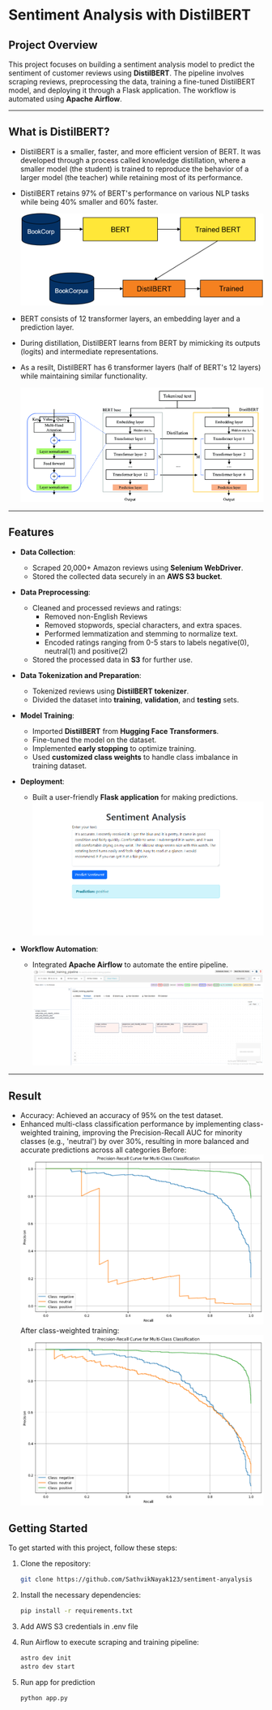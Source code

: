 # Sentiment Analysis with DistilBERT

## Project Overview  
This project focuses on building a sentiment analysis model to predict the sentiment of customer reviews using **DistilBERT**. The pipeline involves scraping reviews, preprocessing the data, training a fine-tuned DistilBERT model, and deploying it through a Flask application. The workflow is automated using **Apache Airflow**.

---

## What is DistilBERT?

- DistilBERT is a smaller, faster, and more efficient version of BERT. It was developed through a process called knowledge distillation, where a smaller model (the student) is trained to reproduce the behavior of a larger model (the teacher) while retaining most of its performance. 
- DistilBERT retains 97% of BERT's performance on various NLP tasks while being 40% smaller and 60% faster.

  ![DistilBERT](docs/0_06fQisdQnb_BPajl.png)

- BERT consists of 12 transformer layers, an embedding layer and a prediction layer.
- During distillation, DistilBERT learns from BERT by mimicking its outputs (logits) and intermediate representations.
- As a resilt, DistilBERT has 6 transformer layers (half of BERT's 12 layers) while maintaining similar functionality.

  ![BERT&DistilBERT](docs/The-DistilBERT-model-architecture-and-components.png)

---

## Features  
- **Data Collection**:  
  - Scraped 20,000+ Amazon reviews using **Selenium WebDriver**.  
  - Stored the collected data securely in an **AWS S3 bucket**.  

- **Data Preprocessing**:  
  - Cleaned and processed reviews and ratings:  
    - Removed non-English Reviews
    - Removed stopwords, special characters, and extra spaces.  
    - Performed lemmatization and stemming to normalize text.
    - Encoded ratings ranging from 0-5 stars to labels negative(0), neutral(1) and positive(2)  
  - Stored the processed data in **S3** for further use.  

- **Data Tokenization and Preparation**:  
  - Tokenized reviews using **DistilBERT tokenizer**.  
  - Divided the dataset into **training**, **validation**, and **testing** sets.

- **Model Training**:  
  - Imported **DistilBERT** from **Hugging Face Transformers**.  
  - Fine-tuned the model on the dataset.  
  - Implemented **early stopping** to optimize training.  
  - Used **customized class weights** to handle class imbalance in training dataset.

- **Deployment**:  
  - Built a user-friendly **Flask application** for making predictions.
    ![Flask](docs/Screenshot%202024-09-29%20171650.png)

- **Workflow Automation**:  
  - Integrated **Apache Airflow** to automate the entire pipeline. 
    ![Airflow](docs/Screenshot%202024-11-10%20215335.png)

---

## Result

- Accuracy: Achieved an accuracy of 95% on the test dataset.
- Enhanced multi-class classification performance by implementing class-weighted training, improving the Precision-Recall AUC for minority classes (e.g., 'neutral') by over 30%, resulting in more balanced and accurate predictions across all categories
  Before: 
    ![Before](docs/output.png)
  After class-weighted training:
    ![After](docs/download.png)

## Getting Started  

To get started with this project, follow these steps:

1. Clone the repository:  
   ```bash
   git clone https://github.com/SathvikNayak123/sentiment-anyalysis
   ```
2. Install the necessary dependencies:
    ```bash
    pip install -r requirements.txt
    ```
3. Add AWS S3 credentials in .env file

4. Run Airflow to execute scraping and training pipeline:
    ```bash
    astro dev init
    astro dev start

5. Run app for prediction
    ```bash
    python app.py
    ```

